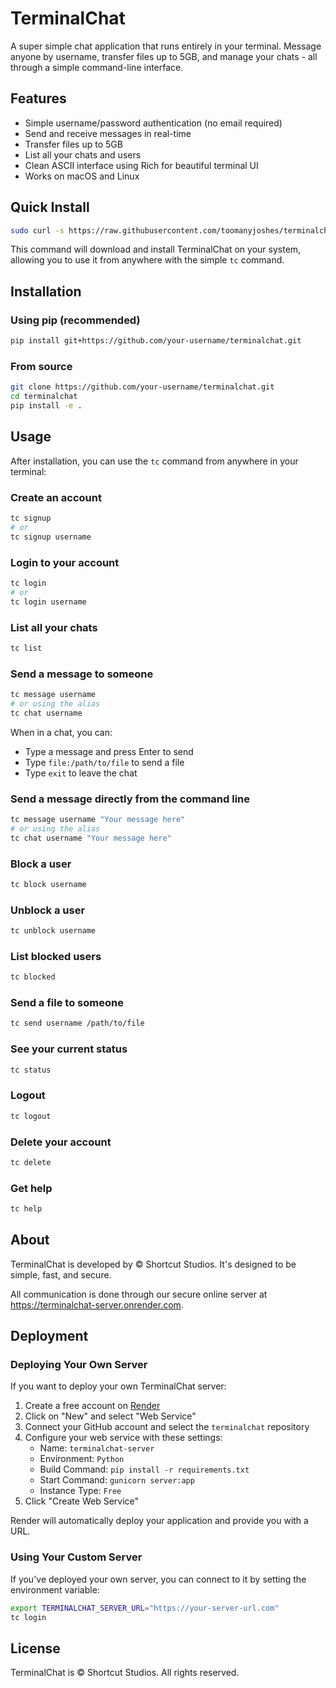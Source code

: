# TerminalChat

A super simple chat application that runs entirely in your terminal. Message anyone by username, transfer files up to 5GB, and manage your chats - all through a simple command-line interface.

## Features

- Simple username/password authentication (no email required)
- Send and receive messages in real-time
- Transfer files up to 5GB
- List all your chats and users
- Clean ASCII interface using Rich for beautiful terminal UI
- Works on macOS and Linux

## Quick Install

```bash
sudo curl -s https://raw.githubusercontent.com/toomanyjoshes/terminalchat/main/tc | bash
```

This command will download and install TerminalChat on your system, allowing you to use it from anywhere with the simple `tc` command.

## Installation

### Using pip (recommended)

```bash
pip install git+https://github.com/your-username/terminalchat.git
```

### From source

```bash
git clone https://github.com/your-username/terminalchat.git
cd terminalchat
pip install -e .
```

## Usage

After installation, you can use the `tc` command from anywhere in your terminal:

### Create an account

```bash
tc signup
# or
tc signup username
```

### Login to your account

```bash
tc login
# or
tc login username
```

### List all your chats

```bash
tc list
```

### Send a message to someone

```bash
tc message username
# or using the alias
tc chat username
```

When in a chat, you can:
- Type a message and press Enter to send
- Type `file:/path/to/file` to send a file
- Type `exit` to leave the chat

### Send a message directly from the command line

```bash
tc message username "Your message here"
# or using the alias
tc chat username "Your message here"
```

### Block a user

```bash
tc block username
```

### Unblock a user

```bash
tc unblock username
```

### List blocked users

```bash
tc blocked
```

### Send a file to someone

```bash
tc send username /path/to/file
```

### See your current status

```bash
tc status
```

### Logout

```bash
tc logout
```

### Delete your account

```bash
tc delete
```

### Get help

```bash
tc help
```

## About

TerminalChat is developed by © Shortcut Studios. It's designed to be simple, fast, and secure.

All communication is done through our secure online server at https://terminalchat-server.onrender.com.

## Deployment

### Deploying Your Own Server

If you want to deploy your own TerminalChat server:

1. Create a free account on [Render](https://render.com)
2. Click on "New" and select "Web Service"
3. Connect your GitHub account and select the `terminalchat` repository
4. Configure your web service with these settings:
   - Name: `terminalchat-server`
   - Environment: `Python`
   - Build Command: `pip install -r requirements.txt`
   - Start Command: `gunicorn server:app`
   - Instance Type: `Free`
5. Click "Create Web Service"

Render will automatically deploy your application and provide you with a URL.

### Using Your Custom Server

If you've deployed your own server, you can connect to it by setting the environment variable:

```bash
export TERMINALCHAT_SERVER_URL="https://your-server-url.com"
tc login
```

## License

TerminalChat is © Shortcut Studios. All rights reserved.
